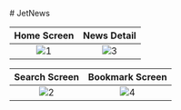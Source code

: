 # JetNews

Home Screen             |  News Detail
:-------------------------:|:-------------------------:
![1](https://github.com/user-attachments/assets/b5502f07-8bff-4707-8ba6-a01483950eb7)  | ![3](https://github.com/user-attachments/assets/d5875393-3142-4a37-9936-494ab79672b6)

Search Screen            |  Bookmark Screen
:-------------------------:|:-------------------------:
![2](https://github.com/user-attachments/assets/e112f9c1-9a11-4e5d-82bd-ad5d5150a501)  |  ![4](https://github.com/user-attachments/assets/ada7e8af-6026-4a91-bb6a-7820b71998d8)
